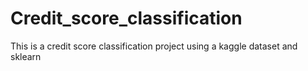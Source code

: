 # Credit_score_classification
This is a credit score classification project using a kaggle dataset and sklearn
